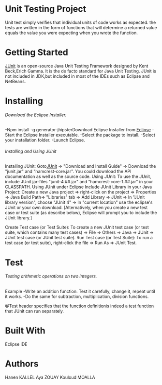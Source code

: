 # Unit Testing Project

Unit test simply verifies that individual units of code works as expected.
the tests are written in the form of functions that will determine a returned value equals
the value you were expecting when you wrote the function.
# Getting Started

[JUnit](http://junit.org/) is an open-source Java Unit Testing Framework designed by Kent Beck,Erich Gamma. 
It is the de facto standard for Java Unit Testing.
JUnit is not included in JDK,but included in most of the IDEs such as Eclipse and NetBeans.

# Installing

###### Download the Eclipse Installer.
-Npm install -g generator-jhipsterDownload Eclipse Installer from [Eclipse](http://www.eclipse.org/downloads) 
-Start the Eclipse Installer executable.
-Select the package to install. 
-Select your installation folder. 
-Launch Eclipse.

###### Installing and Using JUnit

Installing JUnit: Goto[JUnit](http://junit.org/) ⇒ "Download and Install Guide" ⇒ Download the "junit.jar" and "hamcrest-core.jar". 
You could download the API documentation as well as the source code.
Using JUnit: To use the JUnit, include JUnit jar-files "junit-4.##.jar" and "hamcrest-core-1.##.jar" in your CLASSPATH.
Using JUnit under Eclipse
Include JUnit Library in your Java Project:
Create a new Java project ⇒ right-click on the project ⇒ Properties ⇒ Java Build Path⇒
"Libraries" tab ⇒ Add Library ⇒ JUnit ⇒ In "JUnit library version", choose "JUnit 4" ⇒
In "current location" use the eclipse's JUnit or your own download. 
[Alternatively, when you create a new test case or test suite (as describe below), Eclipse will prompt you to include the JUnit library.]

Create Test case (or Test Suite): To create a new JUnit test case (or test suite, which contains many test cases)
⇒ File ⇒ Others ⇒ Java ⇒ JUnit ⇒ JUnit test case (or JUnit test suite).
Run Test case (or Test Suite): To run a test case (or test suite), right-click the file ⇒ Run As ⇒ JUnit Test.

# Test

###### Testing arithmetic operations on two integers.
Example
-Write an addition function. Test it carefully, change it, repeat until it works.
-Do the same for subtraction, multiplication, division functions.

 @Test header specifies that the function definitionis indeed a test function that JUnit can run separately.
 
# Built With
 
Eclipse IDE

# Authors

Hanen KALLEL
Aya ZOUAY
Kouloud MOALLA


 
